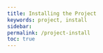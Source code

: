 ```yaml
---
title: Installing the Project
keywords: project, install
sidebar:
permalink: /project-install
toc: true
---
```

